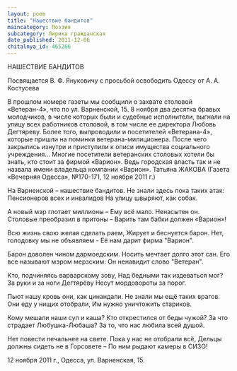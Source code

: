 ```yaml
---
layout: poem
title: "Нашествие бандитов"
maincategory: Поэзия
subcategory: Лирика гражданская
date_published: 2011-12-06
chitalnya_id: 465266
---
```




НАШЕСТВИЕ БАНДИТОВ

Посвящается В. Ф. Януковичу 
с просьбой освободить Одессу
от А. А. Костусева

В прошлом номере газеты мы сообщили о захвате столовой «Ветеран-4», что по ул. Варненской, 15. 8 ноября два десятка бравых молодчиков, в числе которых были и судебные исполнители, выгнали на улицу всех работников столовой, в том числе ее директора Любовь Дегтяреву. Более того, выпроводили и посетителей «Ветерана-4», которые пришли на поминки ветерана-милиционера. После чего закрылись изнутри и приступили к описи имущества социального учреждения... Многие посетители ветеранских столовых хотели бы знать, кто стоит за фирмой «Варион». Ведь городская власть так и не назвала имени владельца компании «Варион».
Татьяна ЖАКОВА
(Газета «Вечерняя Одесса», 
№170-171, 12 ноября 2011 г.)

На Варненской – нашествие бандитов.
Не знали здесь пока таких атак:
Пенсионеров всех и инвалидов
На улицу швыряют, как собак.

А новый мэр глотает миллионы –
Ему всё мало. Ненасытен он.
Столовые преобразил в притоны – 
Варить там бабки должен «Варион»!

Всю жизнь свою желая сделать раем,
Жирует и беснуется барон.
Нет, голодовку мы не объявляем -
Её нам дарит фирма "Варион".

Барон доволен чином дармоедским.
Носить мечтает долго этот сан.
Его все называют мэром мерзским:
Он ненавидит слово "Ветеран".

Кто, подчиняясь варварскому зову,
Над бедными так издеваться мог?
За руки и за ноги Дегтярёву
Несут мордовороты за порог.

Пьют нашу кровь они, как цинандали.
Не знали мы ещё таких врагов.
Они еду у нищих отобрали,
Им нужно уничтожить стариков.

Кому мешали наши суп и каша?
Кто открестился от беды чужой?
За что страдает Любушка-Любаша?
За то, что нас любила всей душой.

Нет повести печальнее на свете.
Пока у нас не отобрали всё,
Дельцы должны сидеть не в Горсовете – 
По ним рыдают камеры в СИЗО!

12 ноября 2011 г.,
Одесса, ул. Варненская, 15.






